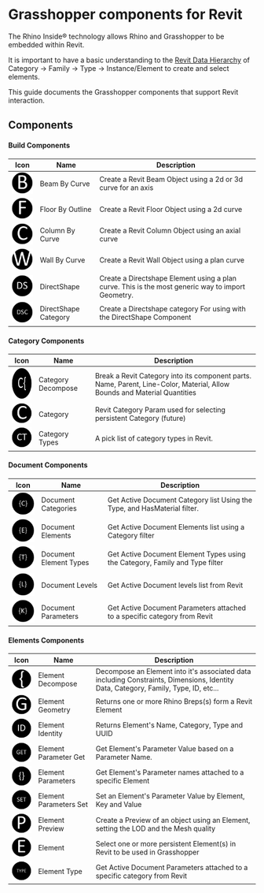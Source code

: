 # Grasshopper components for Revit
The Rhino Inside® technology allows Rhino and Grasshopper to be embedded within Revit.

It is important to have a basic understanding to the [Revit Data Hierarchy](https://www.modelical.com/en/gdocs/revit-data-hierarchy/) of Category -> Family -> Type -> Instance/Element to create and select elements.

This guide documents the Grasshopper components that support Revit interaction.

## Components

#### Build Components

| Icon | Name | Description |
| --- | --- | --- |
| ![Rhino sending geometry to Revit](GH/BeamByCurve.png?v=4&s=200) | Beam By Curve | Create a Revit Beam Object using a 2d or 3d curve for an axis |
| ![Rhino sending geometry to Revit](GH/FloorByOutline.png) | Floor By Outline | Create a Revit Floor Object using a 2d curve |
| ![Rhino sending geometry to Revit](GH/ColumnByCurve.png) | Column By Curve | Create a Revit Column Object using an axial curve|
| ![Rhino sending geometry to Revit](GH/WallByCurve.png) | Wall By Curve | Create a Revit Wall Object using a plan curve|
| ![Rhino sending geometry to Revit](GH/DirectShapeByGeometry.png) | DirectShape | Create a Directshape Element using a plan curve. This is the most generic way to import Geometry. |
| ![Rhino sending geometry to Revit](GH/DirectShapeCategories.png) | DirectShape Category | Create a Directshape category For using with the DirectShape Component |

#### Category Components

| Icon | Name | Description |
| --- | --- | --- |
| <img src="GH/CategoryDecompose.png" width="64" height="64"> | Category Decompose | Break a Revit Category into its component parts.  Name, Parent, Line-Color, Material, Allow Bounds and Material Quantities |
| ![Rhino sending geometry to Revit](GH/Category.png) | Category | Revit Category Param used for selecting persistent Category (future)|
| ![Rhino sending geometry to Revit](GH/CategoryTypes.png) | Category Types | A pick list of category types in Revit. |

#### Document Components

| Icon | Name | Description |
| --- | --- | --- |
| ![Rhino sending geometry to Revit](GH/DocumentCategories.png) | Document Categories | Get Active Document Category list Using the Type, and HasMaterial filter. |
| ![Rhino sending geometry to Revit](GH/DocumentElements.png) | Document Elements | Get Active Document Elements list using a Category filter|
| ![Rhino sending geometry to Revit](GH/DocumentElementTypes.png) | Document Element Types | Get Active Document Element Types using the Category, Family and Type filter|
| ![Rhino sending geometry to Revit](GH/DocumentLevels.png) | Document Levels | Get Active Document levels list from Revit|
| ![Rhino sending geometry to Revit](GH/DocumentParameters.png) | Document Parameters | Get Active Document Parameters attached to a specific category from Revit |

#### Elements Components

| Icon | Name | Description |
| --- | --- | --- |
| ![](GH/ElementDecompose.png) | Element Decompose | Decompose an Element into it's associated data including Constraints, Dimensions, Identity Data, Category, Family, Type, ID, etc...|
| ![](GH/ElementGeometry.png) | Element Geometry | Returns one or more Rhino Breps(s) form a Revit Element|
| ![](GH/ElementIdentity.png) | Element Identity | Returns Element's Name, Category, Type and UUID|
| ![](GH/ElementParameterGet.png) | Element Parameter Get | Get Element's Parameter Value based on a Parameter Name.|
| ![](GH/ElementParameters.png) | Element Parameters | Get Element's Parameter names attached to a specific Element |
| ![](GH/ElementParameterSet.png) | Element Parameters Set | Set an Element's Parameter Value by Element, Key and Value|
| ![](GH/ElementPreview.png) | Element Preview | Create a Preview of an object using an Element, setting the LOD and the Mesh quality |
| ![](GH/Element.png) | Element| Select one or more persistent Element(s) in Revit to be used in Grasshopper|
| ![](GH/ElementType.png) | Element Type | Get Active Document Parameters attached to a specific category from Revit |
